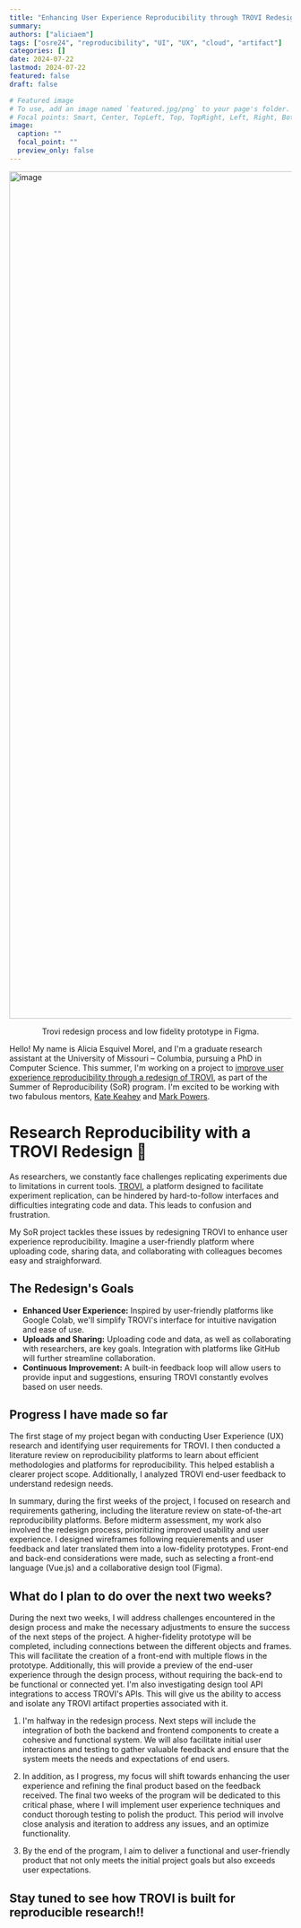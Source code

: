 ```yaml
---
title: "Enhancing User Experience Reproducibility through TROVI Redesign"
summary:
authors: ["aliciaem"]
tags: ["osre24", "reproducibility", "UI", "UX", "cloud", "artifact"]
categories: []
date: 2024-07-22
lastmod: 2024-07-22
featured: false
draft: false

# Featured image
# To use, add an image named `featured.jpg/png` to your page's folder.
# Focal points: Smart, Center, TopLeft, Top, TopRight, Left, Right, BottomLeft, Bottom, BottomRight.
image:
  caption: ""
  focal_point: ""
  preview_only: false
---
```


<img width="1512" alt="image" src="https://github.com/user-attachments/assets/31085ae6-47bf-4410-817f-c14e3a43d288">
<p style="text-align: center;">Trovi redesign process and low fidelity prototype in Figma.</p>


Hello! My name is Alicia Esquivel Morel, and I'm a graduate research assistant at the University of Missouri – Columbia, pursuing a PhD in Computer Science. This summer, I'm working on a project to [improve user experience reproducibility through a redesign of TROVI](https://ucsc-ospo.github.io/project/osre24/uchicago/trovi/), as part of the Summer of Reproducibility (SoR) program. I'm excited to be working with two fabulous mentors, [Kate Keahey](https://ucsc-ospo.github.io/author/kate-keahey/) and [Mark Powers](https://ucsc-ospo.github.io/author/mark-powers/).

# Research Reproducibility with a TROVI Redesign :rocket:

As researchers, we constantly face challenges replicating experiments due to limitations in current tools. [TROVI](https://chameleoncloud.readthedocs.io/en/latest/technical/sharing.html), a platform designed to facilitate experiment replication, can be hindered by hard-to-follow interfaces and difficulties integrating code and data. This leads to confusion and frustration.

My SoR project tackles these issues by redesigning TROVI to enhance user experience reproducibility. Imagine a user-friendly platform where uploading code, sharing data, and collaborating with colleagues becomes easy and straighforward.

## The Redesign's Goals

* **Enhanced User Experience:** Inspired by user-friendly platforms like Google Colab, we'll simplify TROVI's interface for intuitive navigation and ease of use.
* **Uploads and Sharing:** Uploading code and data, as well as collaborating with researchers, are key goals. Integration with platforms like GitHub will further streamline collaboration.
* **Continuous Improvement:** A built-in feedback loop will allow users to provide input and suggestions, ensuring TROVI constantly evolves based on user needs.


## Progress I have made so far

The first stage of my project began with conducting User Experience (UX) research and identifying user requirements for TROVI. I then conducted a literature review on reproducibility platforms to learn about efficient methodologies and platforms for reproducibility. This helped establish a clearer project scope. Additionally, I analyzed TROVI end-user feedback to understand redesign needs.

In summary, during the first weeks of the project, I focused on research and requirements gathering, including the literature review on state-of-the-art reproducibility platforms. Before midterm assessment, my work also involved the redesign process, prioritizing improved usability and user experience. I designed wireframes following requierements and user feedback and later translated them into a low-fidelity prototypes. Front-end and back-end considerations were made, such as selecting a front-end language (Vue.js) and a collaborative design tool (Figma).

## What do I plan to do over the next two weeks?

During the next two weeks, I will address challenges encountered in the design process and make the necessary adjustments to ensure the success of the next steps of the project. A higher-fidelity prototype will be completed, including connections between the different objects and frames. This will facilitate the creation of a front-end with multiple flows in the prototype. Additionally, this will provide a preview of the end-user experience through the design process, without requiring the back-end to be functional or connected yet. I'm also investigating design tool API integrations to access TROVI's APIs. This will give us the ability to access and isolate any TROVI artifact properties associated with it.

1. I'm halfway in the redesign process. Next steps will include the integration of both the backend and frontend components to create a cohesive and functional system. We will also facilitate initial user interactions and testing to gather valuable feedback and ensure that the system meets the needs and expectations of end users.

2. In addition, as I progress, my focus will shift towards enhancing the user experience and refining the final product based on the feedback received. The final two weeks of the program will be dedicated to this critical phase, where I will implement user experience techniques and conduct thorough testing to polish the product. This period will involve close analysis and iteration to address any issues, and an optimize functionality.

3. By the end of the program, I aim to deliver a functional and user-friendly product that not only meets the initial project goals but also exceeds user expectations. 

## Stay tuned to see how TROVI is built for reproducible research!!


